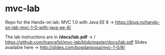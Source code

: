 # mvc-lab
Repo for the Hands-on lab: MVC 1.0 with Java EE 8 -> https://bjug.ro/hands-on-lab-mvc-1-0-with-java-ee-8/

The lab instructions are in **/docs/lab.pdf** -> / https://github.com/trance1st/mvc-lab/blob/master/docs/lab.pdf
Slides available here -> http://slides.com/bogdanposa/mvc-1-0/#/
